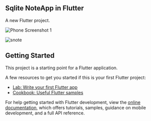## Sqlite NoteApp in Flutter

A new Flutter project.

![Phone Screenshot 1](https://github.com/Virang007/NoteApp/assets/104147123/c572bd81-c722-4d74-9497-f391325ef68b)

![snote](https://github.com/Virang007/NoteApp/assets/104147123/c3243597-9705-42c2-88c8-e7d762c069fd)

## Getting Started

This project is a starting point for a Flutter application.

A few resources to get you started if this is your first Flutter project:

- [Lab: Write your first Flutter app](https://docs.flutter.dev/get-started/codelab)
- [Cookbook: Useful Flutter samples](https://docs.flutter.dev/cookbook)

For help getting started with Flutter development, view the
[online documentation](https://docs.flutter.dev/), which offers tutorials,
samples, guidance on mobile development, and a full API reference.
